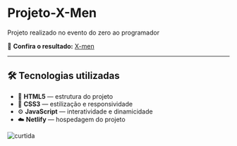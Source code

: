 # Projeto-X-Men
Projeto realizado no evento do zero ao programador

🔗 **Confira o resultado:** [X-men](https://projeto-xmen.netlify.app/)

---

## 🛠️ Tecnologias utilizadas

- 🧱 **HTML5** — estrutura do projeto  
- 🎨 **CSS3** — estilização e responsividade  
- ⚙️ **JavaScript** — interatividade e dinamicidade   
- ☁️ **Netlify** — hospedagem do projeto

 ![curtida](https://img.shields.io/badge/Deixa%20o-%E2%9D%A4-red.svg?style=flat)
